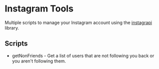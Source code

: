 # Instagram Tools
Multiple scripts to manage your Instagram account using the [instagrapi](!https://adw0rd.github.io/instagrapi/) library.

## Scripts
- getNonFriends - Get a list of users that are not following you back or you aren't following them.